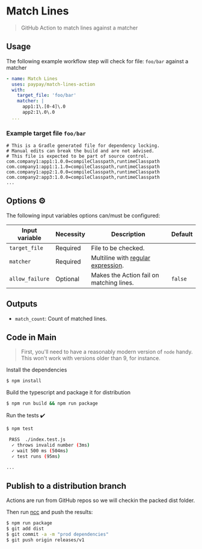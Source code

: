 # Match Lines

> GitHub Action to match lines against a matcher

## Usage
The following example workflow step will check for file: `foo/bar` against a matcher
```yaml
- name: Match Lines
  uses: paypay/match-lines-action
  with:
    target_file: 'foo/bar'
    matcher: |
      app1:1\.[0-4]\.0
      app2:1\.0\.0
  ...
```

### Example target file `foo/bar`
```text
# This is a Gradle generated file for dependency locking.
# Manual edits can break the build and are not advised.
# This file is expected to be part of source control.
com.company1:app1:1.0.0=compileClasspath,runtimeClasspath
com.company1:app1:1.1.0=compileClasspath,runtimeClasspath
com.company1:app2:1.0.0=compileClasspath,runtimeClasspath
com.company2:app3:1.0.0=compileClasspath,runtimeClasspath
...
```

## Options ⚙️

The following input variables options can/must be configured:

|Input variable|Necessity|Description|Default|
|----|----|----|----|
|`target_file`|Required|File to be checked.||
|`matcher`|Required|Multiline with [regular expression](https://developer.mozilla.org/en-US/docs/Web/JavaScript/Guide/Regular_Expressions).||
|`allow_failure`|Optional|Makes the Action fail on matching lines.|`false`|

## Outputs
- `match_count`: Count of matched lines.

## Code in Main

> First, you'll need to have a reasonably modern version of `node` handy. This won't work with versions older than 9, for instance.

Install the dependencies  
```bash
$ npm install
```

Build the typescript and package it for distribution
```bash
$ npm run build && npm run package
```

Run the tests :heavy_check_mark:  
```bash
$ npm test

 PASS  ./index.test.js
  ✓ throws invalid number (3ms)
  ✓ wait 500 ms (504ms)
  ✓ test runs (95ms)

...
```

## Publish to a distribution branch

Actions are run from GitHub repos so we will checkin the packed dist folder. 

Then run [ncc](https://github.com/zeit/ncc) and push the results:
```bash
$ npm run package
$ git add dist
$ git commit -a -m "prod dependencies"
$ git push origin releases/v1
```
